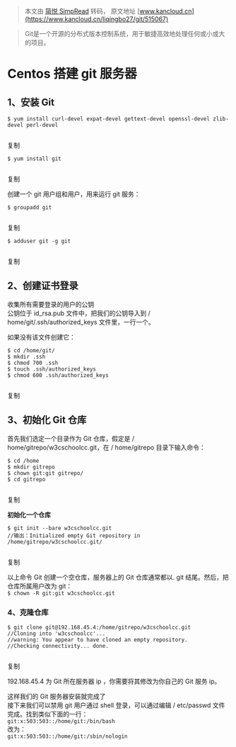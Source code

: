 > 本文由 [简悦 SimpRead](http://ksria.com/simpread/) 转码， 原文地址 [www.kancloud.cn](https://www.kancloud.cn/liqingbo27/git/515067)

> Git是一个开源的分布式版本控制系统，用于敏捷高效地处理任何或小或大的项目。

Centos 搭建 git 服务器
=================

1、安装 Git
--------

```
$ yum install curl-devel expat-devel gettext-devel openssl-devel zlib-devel perl-devel


```

复制

```
$ yum install git


```

复制

创建一个 git 用户组和用户，用来运行 git 服务：

```
$ groupadd git


```

复制

```
$ adduser git -g git


```

复制

2、创建证书登录
--------

收集所有需要登录的用户的公钥  
公钥位于 id_rsa.pub 文件中，把我们的公钥导入到 / home/git/.ssh/authorized_keys 文件里，一行一个。

如果没有该文件创建它：

```
$ cd /home/git/
$ mkdir .ssh
$ chmod 700 .ssh
$ touch .ssh/authorized_keys
$ chmod 600 .ssh/authorized_keys


```

复制

3、初始化 Git 仓库
------------

首先我们选定一个目录作为 Git 仓库，假定是 / home/gitrepo/w3cschoolcc.git，在 / home/gitrepo 目录下输入命令：

```
$ cd /home
$ mkdir gitrepo
$ chown git:git gitrepo/
$ cd gitrepo


```

复制

**初始化一个仓库**

```
$ git init --bare w3cschoolcc.git 
//输出：Initialized empty Git repository in /home/gitrepo/w3cschoolcc.git/


```

复制

以上命令 Git 创建一个空仓库，服务器上的 Git 仓库通常都以. git 结尾。然后，把仓库所属用户改为 git：  
`$ chown -R git:git w3cschoolcc.git`

### 4、克隆仓库

```
$ git clone git@192.168.45.4:/home/gitrepo/w3cschoolcc.git
//Cloning into 'w3cschoolcc'...
//warning: You appear to have cloned an empty repository.
//Checking connectivity... done.


```

复制

192.168.45.4 为 Git 所在服务器 ip ，你需要将其修改为你自己的 Git 服务 ip。

这样我们的 Git 服务器安装就完成了  
接下来我们可以禁用 git 用户通过 shell 登录，可以通过编辑 / etc/passwd 文件完成。找到类似下面的一行：  
`git:x:503:503::/home/git:/bin/bash`  
改为：  
`git:x:503:503::/home/git:/sbin/nologin`